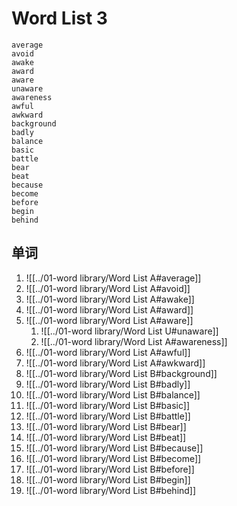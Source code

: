 # Word List 3

	average
	avoid
	awake
	award
	aware
	unaware
	awareness
	awful
	awkward
	background
	badly
	balance
	basic
	battle
	bear
	beat
	because
	become
	before
	begin
	behind


## 单词

1. ![[../01-word library/Word List A#average]]
2. ![[../01-word library/Word List A#avoid]]
3. ![[../01-word library/Word List A#awake]]
4. ![[../01-word library/Word List A#award]]
5. ![[../01-word library/Word List A#aware]]
	1. ![[../01-word library/Word List U#unaware]]
	2. ![[../01-word library/Word List A#awareness]]
6. ![[../01-word library/Word List A#awful]]
7. ![[../01-word library/Word List A#awkward]]
8. ![[../01-word library/Word List B#background]]
9. ![[../01-word library/Word List B#badly]]
10. ![[../01-word library/Word List B#balance]]
11. ![[../01-word library/Word List B#basic]]
12. ![[../01-word library/Word List B#battle]]
13. ![[../01-word library/Word List B#bear]]
14. ![[../01-word library/Word List B#beat]]
15. ![[../01-word library/Word List B#because]]
16. ![[../01-word library/Word List B#become]]
17. ![[../01-word library/Word List B#before]]
18. ![[../01-word library/Word List B#begin]]
19. ![[../01-word library/Word List B#behind]]